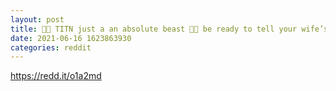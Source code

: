 ```yaml
--- 
layout: post 
title: 🚀🚀 TITN just a an absolute beast 🚀🚀 be ready to tell your wife’s boyfriend to go home 
date: 2021-06-16 1623863930 
categories: reddit 
--- 
```

https://redd.it/o1a2md